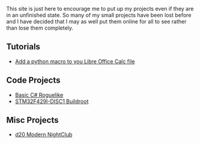 This site is just here to encourage me to put up my projects even if they are in an unfinished state.
So many of my small projects have been lost before and I have decided that I may as well put them online for all to see rather than lose them completely.

## Tutorials
* [Add a python macro to you Libre Office Calc file](https://github.com/Obsnold/LibreCalcPythonScripting)

## Code Projects
* [Basic C# Roguelike](https://github.com/Obsnold/Basic_Roguelike)
* [STM32F429I-DISC1 Buildroot](https://github.com/Obsnold/STM32F429I-DISC1_Buildroot)

## Misc Projects
* [d20 Modern NightClub](https://github.com/Obsnold/The_Hammer_and_Sickle_NightClub)
